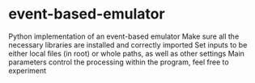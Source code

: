 # event-based-emulator
Python implementation of an event-based emulator
Make sure all the necessary libraries are installed and correctly imported
Set inputs to be either local files (in root) or whole paths, as well as other settings
Main parameters control the processing within the program, feel free to experiment
